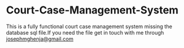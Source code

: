 # Court-Case-Management-System
This is a fully functional court case management system missing the database sql file.If you need the file get in touch with me through josephmghenja@gmail.com
